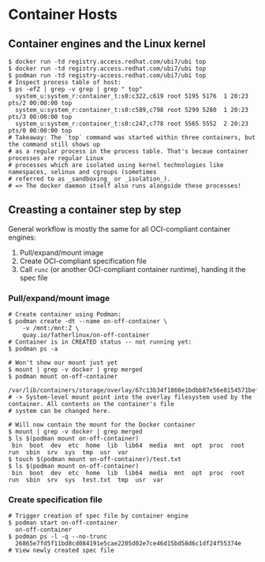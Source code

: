 # Container Hosts

## Container engines and the Linux kernel

```
$ docker run -td registry.access.redhat.com/ubi7/ubi top
$ docker run -td registry.access.redhat.com/ubi7/ubi top
$ podman run -td registry-access.redhat.com/ubi7/ubi top
# Inspect process table of host:
$ ps -efZ | grep -v grep | grep " top"
  system_u:system_r:container_t:s0:c322,c619 root 5195 5176  1 20:23 pts/2 00:00:00 top
  system_u:system_r:container_t:s0:c589,c798 root 5299 5280  1 20:23 pts/3 00:00:00 top
  system_u:system_r:container_t:s0:c247,c778 root 5565 5552  2 20:23 pts/0 00:00:00 top
# Takeaway: The `top` command was started within three containers, but the command still shows up 
# as a regular process in the process table. That's becaue container processes are regular Linux
# processes which are isolated using kernel technologies like namespaces, selinux and cgroups (sometimes 
# referred to as _sandboxing_ or _isolation_).
# => The docker daemon itself also runs alongside these processes!
```

## Creasting a container step by step

General workflow is mostly the same for all OCI-compliant container engines:

1. Pull/expand/mount image
1. Create OCI-compliant specification file 
1. Call `runc` (or another OCI-compliant container runtime), handing it the spec file

### Pull/expand/mount image

```
# Create container using Podman:
$ podman create -dt --name on-off-container \
    -v /mnt:/mnt:Z \
    quay.io/fatherlinux/on-off-container
# Container is in CREATED status -- not running yet:
$ podman ps -a

# Won't show our mount just yet
$ mount | grep -v docker | grep merged
$ podman mount on-off-container
  /var/lib/containers/storage/overlay/67c13b34f1860e1bdbb87e56e8154571befed229c7f6f5ad081042f7d5dbd901/merged
# -> System-level mount point into the overlay filesystem used by the container. All contents on the container's file 
# system can be changed here.

# Will now contain the mount for the Docker container
$ mount | grep -v docker | grep merged
$ ls $(podman mount on-off-container)
 bin  boot  dev  etc  home  lib  lib64  media  mnt  opt  proc  root  run  sbin  srv  sys  tmp  usr  var
$ touch $(podman mount on-off-container)/test.txt
$ ls $(podman mount on-off-container)
 bin  boot  dev  etc  home  lib  lib64  media  mnt  opt  proc  root  run  sbin  srv  sys  test.txt  tmp  usr  var
```

### Create specification file

```
# Trigger creation of spec file by container engine
$ podman start on-off-container
  on-off-container
$ podman ps -l -q --no-trunc
  26865e7fd5f11bd8cd084191e5cae2205d02e7ce46d15bd58d6c1df24f55374e
# View newly created spec file
```